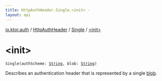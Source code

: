 ```yaml
---
title: HttpAuthHeader.Single.<init> - 
layout: api
---
```


<div class='api-docs-breadcrumbs'><a href="../../index.html">io.ktor.auth</a> / <a href="../index.html">HttpAuthHeader</a> / <a href="index.html">Single</a> / <a href="./-init-.html">&lt;init&gt;</a></div>

# &lt;init&gt;

<div class="signature"><code><span class="identifier">Single</span><span class="symbol">(</span><span class="parameterName" id="io.ktor.auth.HttpAuthHeader.Single$<init>(kotlin.String, kotlin.String)/authScheme">authScheme</span><span class="symbol">:</span>&nbsp;<a href="https://kotlinlang.org/api/latest/jvm/stdlib/kotlin/-string/index.html"><span class="identifier">String</span></a><span class="symbol">, </span><span class="parameterName" id="io.ktor.auth.HttpAuthHeader.Single$<init>(kotlin.String, kotlin.String)/blob">blob</span><span class="symbol">:</span>&nbsp;<a href="https://kotlinlang.org/api/latest/jvm/stdlib/kotlin/-string/index.html"><span class="identifier">String</span></a><span class="symbol">)</span></code></div>

Describes an authentication header that is represented by a single <a href="-init-.html#io.ktor.auth.HttpAuthHeader.Single$<init>(kotlin.String, kotlin.String)/blob">blob</a>.

